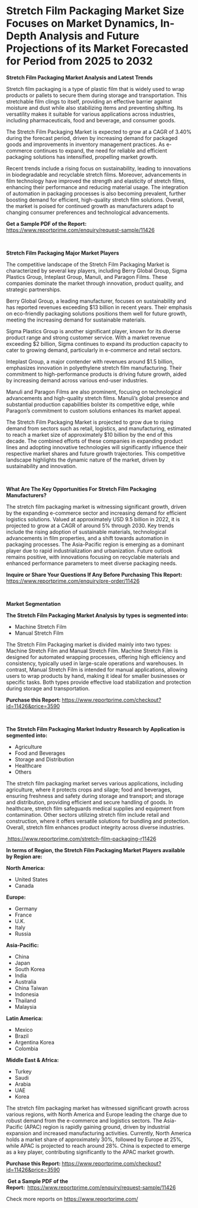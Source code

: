 <p><h1>Stretch Film Packaging Market Size Focuses on Market Dynamics, In-Depth Analysis and Future Projections of its Market Forecasted for Period from 2025 to 2032</h1></p><p><strong>Stretch Film Packaging Market Analysis and Latest Trends</strong></p>
<p><p>Stretch film packaging is a type of plastic film that is widely used to wrap products or pallets to secure them during storage and transportation. This stretchable film clings to itself, providing an effective barrier against moisture and dust while also stabilizing items and preventing shifting. Its versatility makes it suitable for various applications across industries, including pharmaceuticals, food and beverage, and consumer goods.</p><p>The Stretch Film Packaging Market is expected to grow at a CAGR of 3.40% during the forecast period, driven by increasing demand for packaged goods and improvements in inventory management practices. As e-commerce continues to expand, the need for reliable and efficient packaging solutions has intensified, propelling market growth. </p><p>Recent trends include a rising focus on sustainability, leading to innovations in biodegradable and recyclable stretch films. Moreover, advancements in film technology have improved the strength and elasticity of stretch films, enhancing their performance and reducing material usage. The integration of automation in packaging processes is also becoming prevalent, further boosting demand for efficient, high-quality stretch film solutions. Overall, the market is poised for continued growth as manufacturers adapt to changing consumer preferences and technological advancements.</p></p>
<p><strong>Get a Sample PDF of the Report:&nbsp;</strong> <a href="https://www.reportprime.com/enquiry/request-sample/11426?utm_campaign=2735&utm_medium=2&utm_source=Github&utm_content=ia&utm_term=20032025&utm_id=stretch-film-packaging">https://www.reportprime.com/enquiry/request-sample/11426</a></p>
<p>&nbsp;</p>
<p><strong>Stretch Film Packaging Major Market Players</strong></p>
<p><p>The competitive landscape of the Stretch Film Packaging Market is characterized by several key players, including Berry Global Group, Sigma Plastics Group, Inteplast Group, Manuli, and Paragon Films. These companies dominate the market through innovation, product quality, and strategic partnerships.</p><p>Berry Global Group, a leading manufacturer, focuses on sustainability and has reported revenues exceeding $13 billion in recent years. Their emphasis on eco-friendly packaging solutions positions them well for future growth, meeting the increasing demand for sustainable materials.</p><p>Sigma Plastics Group is another significant player, known for its diverse product range and strong customer service. With a market revenue exceeding $2 billion, Sigma continues to expand its production capacity to cater to growing demand, particularly in e-commerce and retail sectors.</p><p>Inteplast Group, a major contender with revenues around $1.5 billion, emphasizes innovation in polyethylene stretch film manufacturing. Their commitment to high-performance products is driving future growth, aided by increasing demand across various end-user industries.</p><p>Manuli and Paragon Films are also prominent, focusing on technological advancements and high-quality stretch films. Manuli’s global presence and substantial production capabilities bolster its competitive edge, while Paragon’s commitment to custom solutions enhances its market appeal.</p><p>The Stretch Film Packaging Market is projected to grow due to rising demand from sectors such as retail, logistics, and manufacturing, estimated to reach a market size of approximately $10 billion by the end of this decade. The combined efforts of these companies in expanding product lines and adopting innovative technologies will significantly influence their respective market shares and future growth trajectories. This competitive landscape highlights the dynamic nature of the market, driven by sustainability and innovation.</p></p>
<p>&nbsp;</p>
<p><strong>What Are The Key Opportunities For Stretch Film Packaging Manufacturers?</strong></p>
<p><p>The stretch film packaging market is witnessing significant growth, driven by the expanding e-commerce sector and increasing demand for efficient logistics solutions. Valued at approximately USD 9.5 billion in 2022, it is projected to grow at a CAGR of around 5% through 2030. Key trends include the rising adoption of sustainable materials, technological advancements in film properties, and a shift towards automation in packaging processes. The Asia-Pacific region is emerging as a dominant player due to rapid industrialization and urbanization. Future outlook remains positive, with innovations focusing on recyclable materials and enhanced performance parameters to meet diverse packaging needs.</p></p>
<p><strong>Inquire or Share Your Questions If Any Before Purchasing This Report:</strong> <a href="https://www.reportprime.com/enquiry/pre-order/11426?utm_campaign=2735&utm_medium=2&utm_source=Github&utm_content=ia&utm_term=20032025&utm_id=stretch-film-packaging">https://www.reportprime.com/enquiry/pre-order/11426</a></p>
<p>&nbsp;</p>
<p><strong>Market Segmentation</strong></p>
<p><strong>The Stretch Film Packaging Market Analysis by types is segmented into:</strong></p>
<p><ul><li>Machine Stretch Film</li><li>Manual Stretch Film</li></ul></p>
<p><p>The Stretch Film Packaging market is divided mainly into two types: Machine Stretch Film and Manual Stretch Film. Machine Stretch Film is designed for automated wrapping processes, offering high efficiency and consistency, typically used in large-scale operations and warehouses. In contrast, Manual Stretch Film is intended for manual applications, allowing users to wrap products by hand, making it ideal for smaller businesses or specific tasks. Both types provide effective load stabilization and protection during storage and transportation.</p></p>
<p><strong>Purchase this Report:&nbsp;</strong><a href="https://www.reportprime.com/checkout?id=11426&price=3590&utm_campaign=2735&utm_medium=2&utm_source=Github&utm_content=ia&utm_term=20032025&utm_id=stretch-film-packaging">https://www.reportprime.com/checkout?id=11426&price=3590</a></p>
<p>&nbsp;</p>
<p><strong>The Stretch Film Packaging Market Industry Research by Application is segmented into:</strong></p>
<p><ul><li>Agriculture</li><li>Food and Beverages</li><li>Storage and Distribution</li><li>Healthcare</li><li>Others</li></ul></p>
<p><p>The stretch film packaging market serves various applications, including agriculture, where it protects crops and silage; food and beverages, ensuring freshness and safety during storage and transport; and storage and distribution, providing efficient and secure handling of goods. In healthcare, stretch film safeguards medical supplies and equipment from contamination. Other sectors utilizing stretch film include retail and construction, where it offers versatile solutions for bundling and protection. Overall, stretch film enhances product integrity across diverse industries.</p></p>
<p><a href="https://www.reportprime.com/stretch-film-packaging-r11426?utm_campaign=2735&utm_medium=2&utm_source=Github&utm_content=ia&utm_term=20032025&utm_id=stretch-film-packaging">&nbsp;https://www.reportprime.com/stretch-film-packaging-r11426</a></p>
<p><strong>In terms of Region, the Stretch Film Packaging Market Players available by Region are:</strong></p>
<p>
    <p> <strong> North America: </strong>
        <ul>
            <li>United States</li>
            <li>Canada</li>
        </ul>
        </p> 
    <p> <strong> Europe: </strong>
        <ul>
            <li>Germany</li>
            <li>France</li>
            <li>U.K.</li>
            <li>Italy</li>
            <li>Russia</li>
        </ul>
        </p> 
    <p> <strong> Asia-Pacific: </strong>
        <ul>
            <li>China</li>
            <li>Japan</li>
            <li>South Korea</li>
            <li>India</li>
            <li>Australia</li>
            <li>China Taiwan</li>
            <li>Indonesia</li>
            <li>Thailand</li>
            <li>Malaysia</li>
        </ul>
        </p> 
    <p> <strong> Latin America: </strong>
        <ul>
            <li>Mexico</li>
            <li>Brazil</li>
            <li>Argentina Korea</li>
            <li>Colombia</li>
        </ul>
        </p> 
    <p> <strong> Middle East & Africa: </strong>
        <ul>
            <li>Turkey</li>
            <li>Saudi</li>
            <li>Arabia</li>
            <li>UAE</li>
            <li>Korea</li>
        </ul>
    </p>
    </p>
<p><p>The stretch film packaging market has witnessed significant growth across various regions, with North America and Europe leading the charge due to robust demand from the e-commerce and logistics sectors. The Asia-Pacific (APAC) region is rapidly gaining ground, driven by industrial expansion and increased manufacturing activities. Currently, North America holds a market share of approximately 30%, followed by Europe at 25%, while APAC is projected to reach around 28%. China is expected to emerge as a key player, contributing significantly to the APAC market growth.</p></p>
<p><strong>Purchase this Report: </strong><a href="https://www.reportprime.com/checkout?id=11426&price=3590&utm_campaign=2735&utm_medium=2&utm_source=Github&utm_content=ia&utm_term=20032025&utm_id=stretch-film-packaging">https://www.reportprime.com/checkout?id=11426&price=3590</a></p>
<p>&nbsp;<strong>Get a Sample PDF of the Report:&nbsp;&nbsp;</strong><a href="https://www.reportprime.com/enquiry/request-sample/11426?utm_campaign=2735&utm_medium=2&utm_source=Github&utm_content=ia&utm_term=20032025&utm_id=stretch-film-packaging">https://www.reportprime.com/enquiry/request-sample/11426</a></p>
<p><strong></strong></p>
<p>Check more reports on <a href="https://www.reportprime.com/?utm_campaign=2735&utm_medium=2&utm_source=Github&utm_content=ia&utm_term=20032025&utm_id=stretch-film-packaging">https://www.reportprime.com/</a></p>